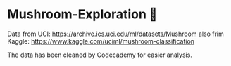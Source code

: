 # Mushroom-Exploration 🍄 
Data from UCI: https://archive.ics.uci.edu/ml/datasets/Mushroom
also frim Kaggle: https://www.kaggle.com/uciml/mushroom-classification

The data has been cleaned by Codecademy for easier analysis.
